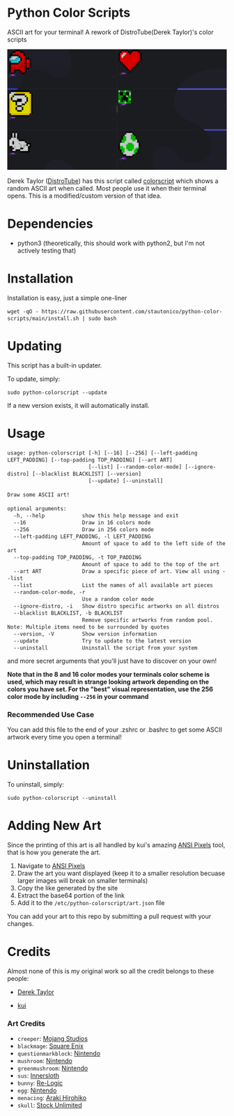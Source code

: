 # Python Color Scripts

ASCII art for your terminal! A rework of DistroTube(Derek Taylor)'s color scripts

![Screenshot of some of the artworks](docs/screenshot.png)

Derek Taylor ([DistroTube](https://www.youtube.com/channel/UCVls1GmFKf6WlTraIb_IaJg)) has this script
called [colorscript](https://gitlab.com/dwt1/shell-color-scripts) which shows a random ASCII art when called. Most
people use it when their terminal opens. This is a modified/custom version of that idea.

# Dependencies

- python3 (theoretically, this should work with python2, but I'm not actively testing that)

# Installation

Installation is easy, just a simple one-liner

```shell
wget -qO - https://raw.githubusercontent.com/stautonico/python-color-scripts/main/install.sh | sudo bash
```

# Updating

This script has a built-in updater.

To update, simply:

```shell
sudo python-colorscript --update
```

If a new version exists, it will automatically install.

# Usage

```shell
usage: python-colorscript [-h] [--16] [--256] [--left-padding LEFT_PADDING] [--top-padding TOP_PADDING] [--art ART]
                          [--list] [--random-color-mode] [--ignore-distro] [--blacklist BLACKLIST] [--version]
                          [--update] [--uninstall]

Draw some ASCII art!

optional arguments:
  -h, --help            show this help message and exit
  --16                  Draw in 16 colors mode
  --256                 Draw in 256 colors mode
  --left-padding LEFT_PADDING, -l LEFT_PADDING
                        Amount of space to add to the left side of the art
  --top-padding TOP_PADDING, -t TOP_PADDING
                        Amount of space to add to the top of the art
  --art ART             Draw a specific piece of art. View all using --list
  --list                List the names of all available art pieces
  --random-color-mode, -r
                        Use a random color mode
  --ignore-distro, -i   Show distro specific artworks on all distros
  --blacklist BLACKLIST, -b BLACKLIST
                        Remove specific artworks from random pool. Note: Multiple items need to be surrounded by quotes
  --version, -V         Show version information
  --update              Try to update to the latest version
  --uninstall           Uninstall the script from your system
```

and more secret arguments that you'll just have to discover on your own!

**Note that in the 8 and 16 color modes your terminals color scheme is used, which may result in strange looking artwork
depending on the colors you have set. For the "best" visual representation, use the 256 color mode by including `--256`
in your command**

### Recommended Use Case

You can add this file to the end of your .zshrc or .bashrc to get some ASCII artwork every time you open a terminal!

# Uninstallation

To uninstall, simply:

```shell
sudo python-colorscript --uninstall
```

# Adding New Art

Since the printing of this art is all handled by kui's amazing [ANSI Pixels](https://kui.github.io/ansi_pixels) tool,
that is how you generate the art.

1. Navigate to [ANSI Pixels](https://kui.github.io/ansi_pixels)
2. Draw the art you want displayed (keep it to a smaller resolution becuase larger images will break on smaller
   terminals)
3. Copy the like generated by the site
4. Extract the base64 portion of the link
5. Add it to the `/etc/python-colorscript/art.json` file

You can add your art to this repo by submitting a pull request with your changes.

# Credits

Almost none of this is my original work so all the credit belongs to these people:

* [Derek Taylor](https://gitlab.com/dwt1/shell-color-scripts)

* [kui](https://github.com/kui/ansi_pixels)

### Art Credits

* `creeper`: [Mojang Studios](https://www.minecraft.net/en-us)
* `blackmage`: [Square Enix](https://www.square-enix.com/)
* `questionmarkblock`: [Nintendo](https://www.nintendo.com/)
* `mushroom`: [Nintendo](https://www.nintendo.com/)
* `greenmushroom`: [Nintendo](https://www.nintendo.com/)
* `sus`: [Innersloth](https://innersloth.com/)
* `bunny`: [Re-Logic](https://re-logic.com/)
* `egg`: [Nintendo](https://www.nintendo.com/)
* `menacing`: [Araki Hirohiko](https://jojo.fandom.com/wiki/Hirohiko_Araki)
* `skull`: [Stock Unlimited](https://www.stockunlimited.com/vector-illustration/pixel-art-gaming-skull-head_2022273.html) 
